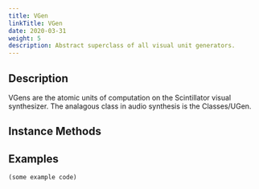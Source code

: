 ```yaml
---
title: VGen
linkTitle: VGen
date: 2020-03-31
weight: 5
description: Abstract superclass of all visual unit generators.
---
```


## Description
VGens are the atomic units of computation on the Scintillator visual synthesizer. The analagous class in audio synthesis is the Classes/UGen.
## Instance Methods

## Examples

```
(some example code)
```
